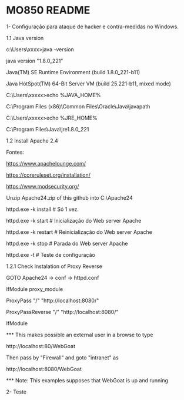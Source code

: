 # MO850 README
1- Configuração para ataque de hacker e contra-medidas no Windows.

   1.1 Java version
   
   c:\Users\xxxx>java -version
   
   java version "1.8.0_221"
   
   Java(TM) SE Runtime Environment (build 1.8.0_221-b11)
   
   Java HotSpot(TM) 64-Bit Server VM (build 25.221-b11, mixed mode)
   
   C:\Users\xxxxx>echo %JAVA_HOME%
   
   C:\Program Files (x86)\Common Files\Oracle\Java\javapath

   C:\Users\xxxxx>echo %JRE_HOME%
   
   C:\Program Files\Java\jre1.8.0_221
   
   
1.2 Install Apache 2.4
   
Fontes: 
   
https://www.apachelounge.com/

https://coreruleset.org/installation/

https://www.modsecurity.org/
   
Unzip Apache24.zip of this github into C:\Apache24

httpd.exe -k install # Só 1 vez.

httpd.exe -k start   # Inicialização do Web server Apache

httpd.exe -k restart # Reinicialização do Web server Apache

httpd.exe -k stop    # Parada do Web server Apache

httpd.exe -t         # Teste de configuração 

1.2.1 Check Instalation of Proxy Reverse

GOTO Apache24 -> conf -> httpd.conf

IfModule proxy_module
   
ProxyPass "/" "http://localhost:8080/"

ProxyPassReverse "/" "http://localhost:8080/"

IfModule

*** This makes possible an external user in a browse to type 

http://localhost:80/WebGoat

Then pass by "Firewall" and goto "intranet" as

http://localhost:8080/WebGoat

*** Note: This examples supposes that WebGoat is up and running

2- Teste
